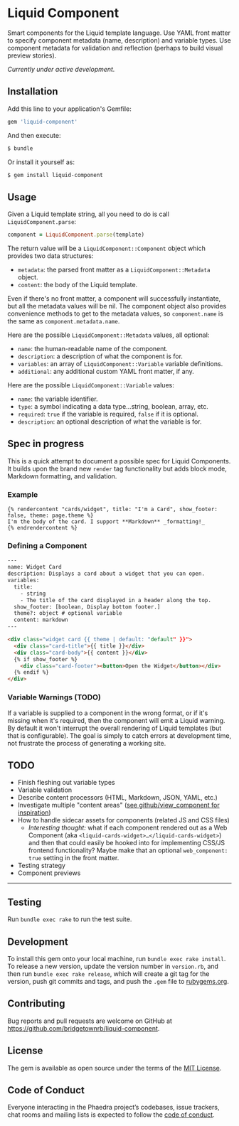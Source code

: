 # Liquid Component

Smart components for the Liquid template language. Use YAML front matter to specify component metadata (name, description) and variable types. Use
component metadata for validation and reflection (perhaps to build visual preview stories).

_Currently under active development._

## Installation

Add this line to your application's Gemfile:

```ruby
gem 'liquid-component'
```

And then execute:

```sh
$ bundle
```

Or install it yourself as:

```sh
$ gem install liquid-component
```

## Usage

Given a Liquid template string, all you need to do is call `LiquidComponent.parse`:

```ruby
component = LiquidComponent.parse(template)
```

The return value will be a `LiquidComponent::Component` object which provides two data structures:

* `metadata`: the parsed front matter as a `LiquidComponent::Metadata` object.
* `content`: the body of the Liquid template.

Even if there's no front matter, a component will successfully instantiate, but all the metadata values will be nil. The component object also provides convenience methods to get to the metadata values, so `component.name` is the same as `component.metadata.name`.

Here are the possible `LiquidComponent::Metadata` values, all optional:

* `name`: the human-readable name of the component.
* `description`: a description of what the component is for.
* `variables`: an array of `LiquidComponent::Variable` variable definitions.
* `additional`: any additional custom YAML front matter, if any.

Here are the possible `LiquidComponent::Variable` values:

* `name`: the variable identifier.
* `type`: a symbol indicating a data type…string, boolean, array, etc.
* `required`: `true` if the variable is required, `false` if it is optional.
* `description`: an optional description of what the variable is for.

## Spec in progress

This is a quick attempt to document a possible spec for Liquid Components. It builds upon the brand new `render` tag functionality but adds block mode, Markdown formatting, and validation.

### Example

```liquid
{% rendercontent "cards/widget", title: "I'm a Card", show_footer: false, theme: page.theme %}
I'm the body of the card. I support **Markdown** _formatting!_
{% endrendercontent %}
```

### Defining a Component

```html
---
name: Widget Card
description: Displays a card about a widget that you can open.
variables:
  title:
    - string
    - The title of the card displayed in a header along the top.
  show_footer: [boolean, Display bottom footer.]
  theme?: object # optional variable
  content: markdown
---

<div class="widget card {{ theme | default: "default" }}">
  <div class="card-title">{{ title }}</div>
  <div class="card-body">{{ content }}</div>
  {% if show_footer %}
    <div class="card-footer"><button>Open the Widget</button></div>
  {% endif %}
</div>
```

### Variable Warnings (TODO)

If a variable is supplied to a component in the wrong format, or if it's missing when it's required, then the component will emit a Liquid warning. By default it won't interrupt the overall rendering of Liquid templates (but that is configurable). The goal is simply to catch errors at development time, not frustrate the process of generating a working site.

## TODO

* Finish fleshing out variable types
* Variable validation
* Describe content processors (HTML, Markdown, JSON, YAML, etc.)
* Investigate multiple "content areas" ([see github/view_component for inspiration](https://github.com/github/view_component/blob/master/README.md#content-areas))
* How to handle sidecar assets for components (related JS and CSS files)
  * _Interesting thought:_ what if each component rendered out as a Web Component (aka `<liquid-cards-widget>…</liquid-cards-widget>`) and then that could easily be hooked into for implementing CSS/JS frontend functionality? Maybe make that an optional `web_component: true` setting in the front matter.
* Testing strategy
* Component previews

----

## Testing

Run `bundle exec rake` to run the test suite.

## Development

To install this gem onto your local machine, run `bundle exec rake install`. To release a new version, update the version number in `version.rb`, and then run `bundle exec rake release`, which will create a git tag for the version, push git commits and tags, and push the `.gem` file to [rubygems.org](https://rubygems.org).

## Contributing

Bug reports and pull requests are welcome on GitHub at https://github.com/bridgetownrb/liquid-component.

## License

The gem is available as open source under the terms of the [MIT License](https://opensource.org/licenses/MIT).

## Code of Conduct

Everyone interacting in the Phaedra project’s codebases, issue trackers, chat rooms and mailing lists is expected to follow the [code of conduct](https://github.com/bridgetownrb/liquid-component/blob/master/CODE_OF_CONDUCT.md).
